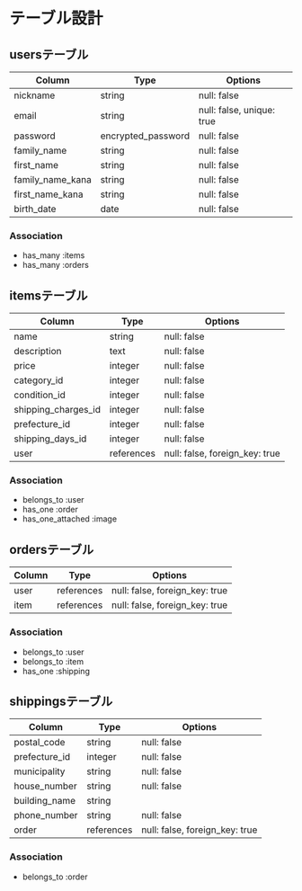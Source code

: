 # テーブル設計

## usersテーブル

| Column           | Type               | Options                   |
| ---------------- |------------------- | ------------------------- |
| nickname         | string             | null: false               |
| email            | string             | null: false, unique: true |
| password         | encrypted_password | null: false               |
| family_name      | string             | null: false               |
| first_name       | string             | null: false               |
| family_name_kana | string             | null: false               |
| first_name_kana  | string             | null: false               |
| birth_date       | date               | null: false               |

### Association

- has_many :items
- has_many :orders

## itemsテーブル

| Column              | Type       | Options                        |
| ------------------- |----------- | ------------------------------ |
| name                | string     | null: false                    |
| description         | text       | null: false                    |
| price               | integer    | null: false                    |
| category_id         | integer    | null: false                    |
| condition_id        | integer    | null: false                    |
| shipping_charges_id | integer    | null: false                    |
| prefecture_id       | integer    | null: false                    |
| shipping_days_id    | integer    | null: false                    |
| user                | references | null: false, foreign_key: true |

### Association

- belongs_to       :user
- has_one          :order
- has_one_attached :image

## ordersテーブル

| Column    | Type       | Options                        |
| --------- |----------- | ------------------------------ |
| user      | references | null: false, foreign_key: true |
| item      | references | null: false, foreign_key: true |

### Association

- belongs_to :user
- belongs_to :item
- has_one    :shipping

## shippingsテーブル

| Column        | Type       | Options                        |
| ------------- |----------- | ------------------------------ |
| postal_code   | string     | null: false                    |
| prefecture_id | integer    | null: false                    |
| municipality  | string     | null: false                    |
| house_number  | string     | null: false                    |
| building_name | string     |                                |
| phone_number  | string     | null: false                    |
| order         | references | null: false, foreign_key: true |

### Association

- belongs_to :order

